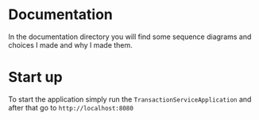 # Documentation
In the documentation directory you will find some sequence diagrams and choices I made and why I made them. 

# Start up
To start the application simply run the `TransactionServiceApplication` and after that go to `http://localhost:8080`
